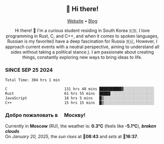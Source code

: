<h2 align="center">👋 Hi there!</h2>
<p align="center">
  <a href="https://urdekcah.ru">Website</a> •
  <a href="https://urdekcah.blog">Blog</a>
</p>

<p align="center">
  Hi there! 👋 I'm a curious student residing in South Korea 🇰🇷. I love programming in Rust, C, and C++, and when it comes to spoken languages, Russian is my favorite(I have a deep fascination for Russia 🇷🇺, However, I approach current events with a neutral perspective, aiming to understand all sides without taking a political stance.). I am passionate about creating things, constantly exploring new ways to bring ideas to life.
</p>

### SINCE SEP 25 2024
<!--START_SECTION:waka-->
<!--LAST_WAKA_UPDATE:2025-01-19 18:25:11-->
```txt
Total Time: 304 hrs 1 min

C                          131 hrs 48 mins ██████████▓░░░░░░░░░░░░░░   42.12 %
Rust                       61 hrs 55 mins  █████░░░░░░░░░░░░░░░░░░░░   19.79 %
JavaScript                 18 hrs 5 mins   █▒░░░░░░░░░░░░░░░░░░░░░░░   05.78 %
C++                        15 hrs 15 mins  █▒░░░░░░░░░░░░░░░░░░░░░░░   04.88 %
```
<!--END_SECTION:waka-->

<h3>Добро пожаловать в <img src="https://cdn-icons-png.flaticon.com/512/197/197408.png" width="13"/> Москву!</h3>

<!--START_SECTION:weather:moscow-->
<!--LAST_WEATHER_UPDATE:2025-01-20 03:23:24-->
Currently in **Moscow** (RU), the weather is: **0.3°C** (feels like **-5.1°C**), ***broken clouds***<br/>
On *January 20, 2025*, the *sun rises* at 🌅**08:43** and *sets* at 🌇**16:37**.
<!--END_SECTION:weather-->
